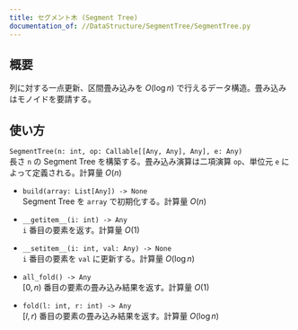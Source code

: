 ```yaml
---
title: セグメント木 (Segment Tree)
documentation_of: //DataStructure/SegmentTree/SegmentTree.py
---
```

## 概要
列に対する一点更新、区間畳み込みを $O(\log n)$ で行えるデータ構造。畳み込みはモノイドを要請する。

## 使い方
`SegmentTree(n: int, op: Callable[[Any, Any], Any], e: Any)`  
長さ `n` の Segment Tree を構築する。畳み込み演算は二項演算 `op`、単位元 `e` によって定義される。計算量 $O(n)$

- `build(array: List[Any]) -> None`  
Segment Tree を `array` で初期化する。計算量 $O(n)$

- `__getitem__(i: int) -> Any`  
`i` 番目の要素を返す。計算量 $O(1)$

- `__setitem__(i: int, val: Any) -> None`  
`i` 番目の要素を `val` に更新する。計算量 $O(\log n)$

- `all_fold() -> Any`  
$[0, n)$ 番目の要素の畳み込み結果を返す。計算量 $O(1)$

- `fold(l: int, r: int) -> Any`  
$[l, r)$ 番目の要素の畳み込み結果を返す。計算量 $O(\log n)$
